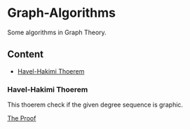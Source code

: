 # Graph-Algorithms
Some algorithms in Graph Theory.

## Content

+ [Havel-Hakimi Thoerem](#Havel-Hakimi)

<span id="Havel-Hakimi"></span>

### Havel-Hakimi Thoerem

This thoerem check if the given degree sequence is graphic. 

[The Proof](http://www.skidmore.edu/~adean/MC3021309/Handouts/HavelHakimiProof.pdf)
 
